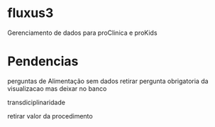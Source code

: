 # fluxus3

Gerenciamento de dados para proClinica e proKids

# Pendencias

perguntas de Alimentação sem dados
retirar pergunta obrigatoria da visualizacao mas deixar no banco

transdiciplinaridade

retirar valor da procedimento